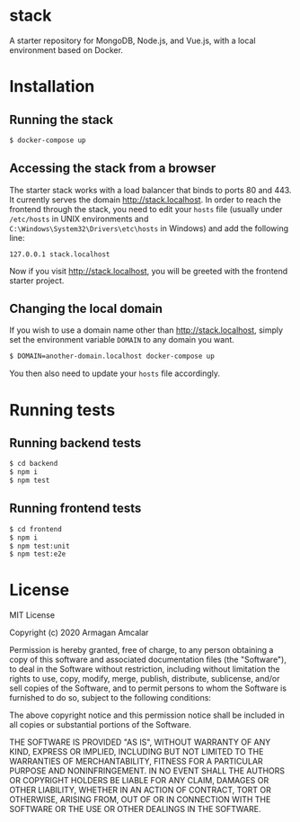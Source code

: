 # stack

A starter repository for MongoDB, Node.js, and Vue.js, with a local environment based on Docker.

# Installation

## Running the stack

```sh
$ docker-compose up
```

## Accessing the stack from a browser

The starter stack works with a load balancer that binds to ports 80 and 443. It currently serves the domain http://stack.localhost. In order to reach the frontend through the stack, you need to edit your `hosts` file (usually under `/etc/hosts` in UNIX environments and `C:\Windows\System32\Drivers\etc\hosts` in Windows) and add the following line:

```
127.0.0.1 stack.localhost
```

Now if you visit http://stack.localhost, you will be greeted with the frontend starter project.

## Changing the local domain

If you wish to use a domain name other than http://stack.localhost, simply set the environment variable `DOMAIN` to any domain you want.

```sh
$ DOMAIN=another-domain.localhost docker-compose up
```

You then also need to update your `hosts` file accordingly.

# Running tests

## Running backend tests

```sh
$ cd backend
$ npm i
$ npm test
```

## Running frontend tests

```sh
$ cd frontend
$ npm i
$ npm test:unit
$ npm test:e2e
```

# License

MIT License

Copyright (c) 2020 Armagan Amcalar

Permission is hereby granted, free of charge, to any person obtaining a copy
of this software and associated documentation files (the "Software"), to deal
in the Software without restriction, including without limitation the rights
to use, copy, modify, merge, publish, distribute, sublicense, and/or sell
copies of the Software, and to permit persons to whom the Software is
furnished to do so, subject to the following conditions:

The above copyright notice and this permission notice shall be included in all
copies or substantial portions of the Software.

THE SOFTWARE IS PROVIDED "AS IS", WITHOUT WARRANTY OF ANY KIND, EXPRESS OR
IMPLIED, INCLUDING BUT NOT LIMITED TO THE WARRANTIES OF MERCHANTABILITY,
FITNESS FOR A PARTICULAR PURPOSE AND NONINFRINGEMENT. IN NO EVENT SHALL THE
AUTHORS OR COPYRIGHT HOLDERS BE LIABLE FOR ANY CLAIM, DAMAGES OR OTHER
LIABILITY, WHETHER IN AN ACTION OF CONTRACT, TORT OR OTHERWISE, ARISING FROM,
OUT OF OR IN CONNECTION WITH THE SOFTWARE OR THE USE OR OTHER DEALINGS IN THE
SOFTWARE.

